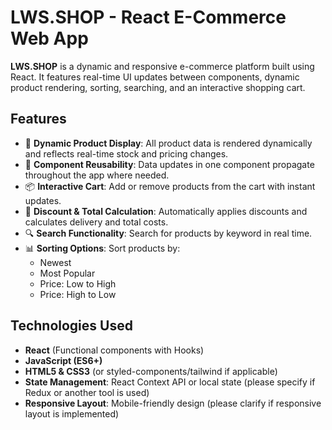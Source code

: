 # LWS.SHOP - React E-Commerce Web App

**LWS.SHOP** is a dynamic and responsive e-commerce platform built using React. It features real-time UI updates between components, dynamic product rendering, sorting, searching, and an interactive shopping cart.


## Features

- 🛒 **Dynamic Product Display**: All product data is rendered dynamically and reflects real-time stock and pricing changes.
- 🔄 **Component Reusability**: Data updates in one component propagate throughout the app where needed.
- 📦 **Interactive Cart**: Add or remove products from the cart with instant updates.
- 🧮 **Discount & Total Calculation**: Automatically applies discounts and calculates delivery and total costs.
- 🔍 **Search Functionality**: Search for products by keyword in real time.
- 📊 **Sorting Options**: Sort products by:
  - Newest
  - Most Popular
  - Price: Low to High
  - Price: High to Low
  

## Technologies Used

- **React** (Functional components with Hooks)
- **JavaScript (ES6+)**
- **HTML5 & CSS3** (or styled-components/tailwind if applicable)
- **State Management**: React Context API or local state (please specify if Redux or another tool is used)
- **Responsive Layout**: Mobile-friendly design (please clarify if responsive layout is implemented)

